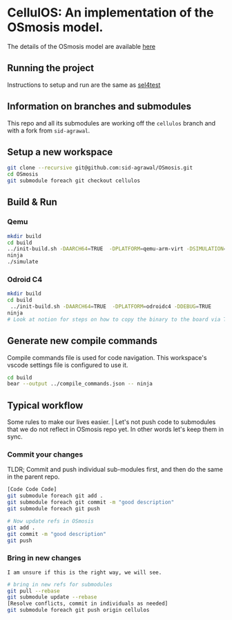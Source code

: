 # CellulOS: An implementation of the OSmosis model.
The details of the OSmosis model are available [here](https://arxiv.org/abs/2309.09291)

## Running the project
Instructions to setup and run are the same as [sel4test](https://docs.sel4.systems/projects/sel4test/)


## Information on branches and submodules
This repo and all its submodules are working off the `cellulos` branch
and with a fork from `sid-agrawal`.


## Setup a new workspace
```bash
git clone --recursive git@github.com:sid-agrawal/OSmosis.git
cd OSmosis
git submodule foreach git checkout cellulos
```

## Build & Run
### Qemu
```bash
mkdir build
cd build
../init-build.sh -DAARCH64=TRUE  -DPLATFORM=qemu-arm-virt -DSIMULATION=TRUE -DDEBUG=TRUE
ninja
./simulate
```

### Odroid C4

```bash
mkdir build
cd build
 ../init-build.sh -DAARCH64=TRUE  -DPLATFORM=odroidc4 -DDEBUG=TRUE
ninja
# Look at notion for steps on how to copy the binary to the board via TFTP
```

## Generate new compile commands
Compile commands file is used for code navigation. This workspace's
vscode settings file is configured to use it.

```bash
cd build
bear --output ../compile_commands.json -- ninja
```

## Typical workflow
Some rules to make our lives easier.
| Let's not push code to submodules that we do not reflect in OSmosis repo yet.
In other words let's keep them in sync.



### Commit your changes
TLDR; Commit and push individual sub-modules first, and then do the same in the parent repo.

```bash
[Code Code Code]
git submodule foreach git add .
git submodule foreach git commit -m "good description"
git submodule foreach git push

# Now update refs in OSmosis
git add .
git commit -m "good description"
git push
```

### Bring in new changes

`I am unsure if this is the right way, we will see.`

```bash
# bring in new refs for submodules
git pull --rebase
git submodule update --rebase
[Resolve conflicts, commit in individuals as needed]
git submodule foreach git push origin cellulos
```




